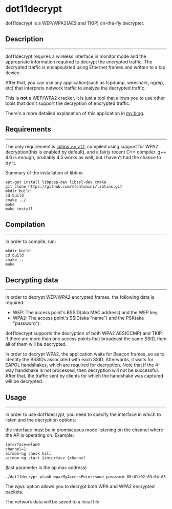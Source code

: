 dot11decrypt
============

dot11decrypt is a WEP/WPA2(AES and TKIP) on-the-fly decrypter. 

## Description ##
-----

dot11decrypt requires a wireless interface in monitor mode and the 
appropriate information required to decrypt the encrypted traffic. The 
decrypted traffic is encapsulated using Ethernet frames and written to a 
tap device. 

After that, you can use any application(such as tcpdump, wireshark, 
ngrep, etc) that interprets network traffic to analyze the decrypted 
traffic.

This is **not** a WEP/WPA2 cracker, it is just a tool that allows you to
use other tools that don't support the decryption of encrypted traffic.

There's a more detailed explanation of this application in 
[my blog](http://average-coder.blogspot.com/2013/06/decrypting-wepwpa2-traffic-on-fly.html).

## Requirements ##
-----

The only requirement is [libtins >= v1.1](http://libtins.github.io), 
compiled using support for WPA2 decryption(this is enabled by default),
and a fairly recent C++ compiler. g++ 4.6 is enough, probably 4.5 works
as well, but I haven't had the chance to try it.

Summary of the installation of libtins:

```
apt-get install libpcap-dev libssl-dev cmake
git clone https://github.com/mfontanini/libtins.git
mkdir build
cd build
cmake ../
make
make install
```

## Compilation ##
-----

In order to compile, run:


```Shell
mkdir build
cd build
cmake ..
make
```

## Decrypting data ##
-----

In order to decrypt WEP/WPA2 encrypted frames, the following data is
required:

* WEP: The access point's BSSID(aka MAC address) and the WEP key.
* WPA2: The access point's SSID(aka "name") and the PSK(aka "password").

dot11decrypt supports the decryption of both WPA2 AES(CCMP) and TKIP.
If there are more than one access points that broadcast the same SSID,
then all of them will be decrypted. 

In order to decrypt WPA2, the application waits for Beacon frames, so 
as to identify the BSSIDs associated with each SSID. Afterwards, 
it waits for EAPOL handshakes, which are required for decryption. Note
that if the 4-way handshake is not processed, then decryption will not
be successful. After that, the traffic sent by clients for which the
handshake was captured will be decrypted.


## Usage ##
-----

In order to use dot11decrypt, you need to specify the interface in which
to listen and the decryption options:

the interface must be in promiscuous mode listening on the channel where the AP is operating on. Example:
```
interface=wlan0
channel=1
airmon-ng check kill
airmon-ng start $interface $channel
```

(last parameter is the ap mac address)

```Shell
./dot11decrypt wlan0 wpa:MyAccessPoint:some_password 00:01:02:03:04:05
```

The *wpa:* option allows you to decrypt both WPA and WPA2 encrypted packets.

The network data will be saved to a local file
